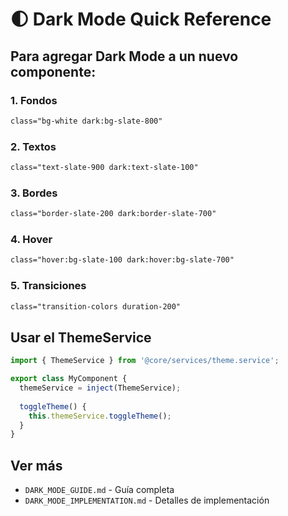 # 🌓 Dark Mode Quick Reference

## Para agregar Dark Mode a un nuevo componente:

### 1. Fondos
```html
class="bg-white dark:bg-slate-800"
```

### 2. Textos
```html
class="text-slate-900 dark:text-slate-100"
```

### 3. Bordes
```html
class="border-slate-200 dark:border-slate-700"
```

### 4. Hover
```html
class="hover:bg-slate-100 dark:hover:bg-slate-700"
```

### 5. Transiciones
```html
class="transition-colors duration-200"
```

## Usar el ThemeService

```typescript
import { ThemeService } from '@core/services/theme.service';

export class MyComponent {
  themeService = inject(ThemeService);
  
  toggleTheme() {
    this.themeService.toggleTheme();
  }
}
```

## Ver más
- `DARK_MODE_GUIDE.md` - Guía completa
- `DARK_MODE_IMPLEMENTATION.md` - Detalles de implementación
